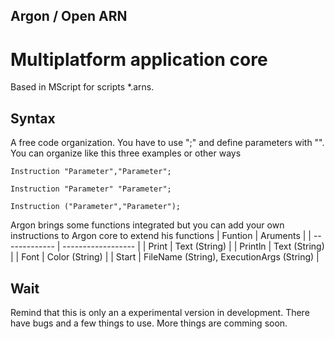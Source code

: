 ## Argon / Open ARN
# Multiplatform application core
Based in MScript for scripts *.arns.

## Syntax
A free code organization. You have to use ";" and define parameters with "". You can organize like this three examples or other ways
```
Instruction "Parameter","Parameter";

Instruction "Parameter" "Parameter";

Instruction ("Parameter","Parameter");
```
Argon brings some functions integrated but you can add your own instructions to Argon core to extend his functions
| Funtion | Aruments |
| ------------- | ------------------ |
| Print | Text (String)  |
| Println  | Text (String)  |
| Font | Color (String)  |
| Start | FileName (String), ExecutionArgs (String)  |

## Wait
Remind that this is only an a experimental version in development. There have bugs and a few things to use. 
More things are comming soon.